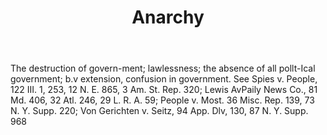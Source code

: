 ---
title: Anarchy
permalink: "/definitions/anarchy.html"
body: The destruction of govern-ment; lawlessness; the absence of all pollt-Ical government;
  b.v extension, confusion in government. See Spies v. People, 122 III. 1, 253, 12
  N. E. 865, 3 Am. St. Rep. 320; Lewis AvPaily News Co., 81 Md. 406, 32 Atl. 246,
  29 L. R. A. 59; People v. Most. 36 Misc. Rep. 139, 73 N. Y. Supp. 220; Von Gerichten
  v. Seitz, 94 App. Dlv, 130, 87 N. Y. Supp. 968
published_at: '2018-07-07'
layout: post
---